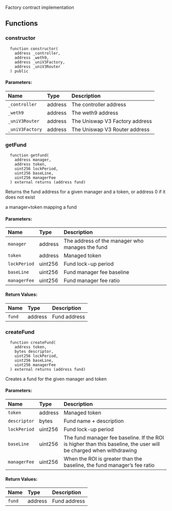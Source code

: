 Factory contract implementation


## Functions
### constructor
```solidity
  function constructor(
    address _controller, 
    address _weth9,
    address _uniV3Factory, 
    address _uniV3Router
  ) public
```

#### Parameters:
| Name | Type | Description                                                          |
| :--- | :--- | :------------------------------------------------------------------- |
|`_controller` | address | The controller address
|`_weth9` | address | The weth9 address
|`_uniV3Router` | address | The Uniswap V3 Factory address
|`_uniV3Factory` | address | The Uniswap V3 Router address



### getFund
```solidity
  function getFund(
    address manager,
    address token,
    uint256 lockPeriod,
    uint256 baseLine,
    uint256 managerFee
  ) external returns (address fund)
```
Returns the fund address for a given manager and a token, or address 0 if it does not exist

a manager+token mapping a fund

#### Parameters:
| Name | Type | Description                                                          |
| :--- | :--- | :------------------------------------------------------------------- |
|`manager` | address | The address of the manager who manages the fund
|`token` | address | Managed token
|`lockPeriod` | uint256 | Fund lock-up period
|`baseLine` | uint256 | Fund manager fee baseline
|`managerFee` | uint256 | Fund manager fee ratio

#### Return Values:
| Name                           | Type          | Description                                                                  |
| :----------------------------- | :------------ | :--------------------------------------------------------------------------- |
|`fund`| address | Fund address
### createFund
```solidity
  function createFund(
    address token,
    bytes descriptor,
    uint256 lockPeriod,
    uint256 baseLine,
    uint256 managerFee
  ) external returns (address fund)
```
Creates a fund for the given manager and token


#### Parameters:
| Name | Type | Description                                                          |
| :--- | :--- | :------------------------------------------------------------------- |
|`token` | address | Managed token
|`descriptor` | bytes | Fund name + description
|`lockPeriod` | uint256 | Fund lock-up period
|`baseLine` | uint256 | The fund manager fee baseline. If the ROI is higher than this baseline, the user will be charged when withdrawing
|`managerFee` | uint256 | When the ROI is greater than the baseline, the fund manager’s fee ratio

#### Return Values:
| Name                           | Type          | Description                                                                  |
| :----------------------------- | :------------ | :--------------------------------------------------------------------------- |
|`fund`| address | Fund address

